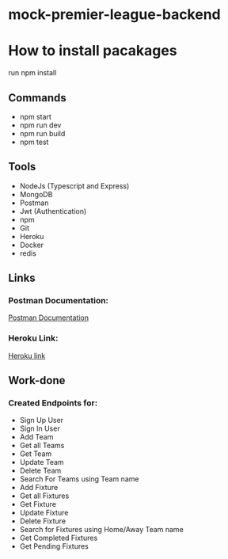 # mock-premier-league-backend

# How to install pacakages
run npm install

## Commands
- npm start
- npm run dev
- npm run build
- npm test

## Tools
- NodeJs (Typescript and Express)
- MongoDB
- Postman
- Jwt (Authentication)
- npm
- Git
- Heroku
- Docker
- redis

## Links
### Postman Documentation:
[Postman Documentation]()

### Heroku Link:
[Heroku link]()

## Work-done
### Created Endpoints for:
- Sign Up User
- Sign In User
- Add Team
- Get all Teams
- Get Team
- Update Team
- Delete Team
- Search For Teams using Team name
- Add Fixture
- Get all Fixtures
- Get Fixture
- Update Fixture
- Delete Fixture
- Search for Fixtures using Home/Away Team name
- Get Completed Fixtures
- Get Pending Fixtures